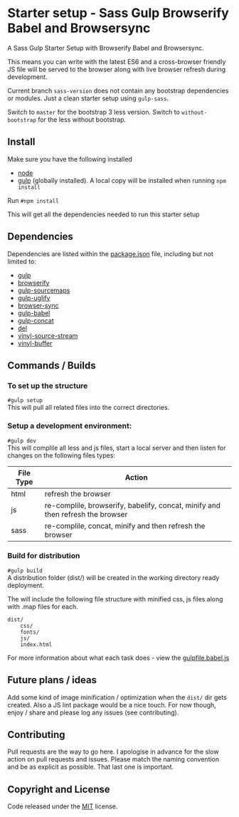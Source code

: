 # Starter setup - Sass Gulp Browserify Babel and Browsersync

A Sass Gulp Starter Setup with Browserify Babel and Browsersync.

This means you can write with the latest ES6 and a cross-browser friendly JS file will be served to the browser along with live browser refresh during development.

Current branch `sass-version` does not contain any bootstrap dependencies or modules. Just a clean starter setup using `gulp-sass`.

Switch to `master` for the bootstrap 3 less version.
Switch to `without-bootstrap` for the less without bootstrap.


## Install

Make sure you have the following installed
- [node](https://github.com/nodejs/node/wiki)
- [gulp](http://gulpjs.com/) (globally installed). A local copy will be installed when running `npm install`

Run `#npm install`

This will get all the dependencies needed to run this starter setup

## Dependencies

Dependencies are listed within the [package.json](https://github.com/chrisj-skinner/gulp-bootstrap-less-browserify-babel-browsersync/blob/sass-version/package.json) file, including but not limited to: 

- [gulp](http://gulpjs.com/)
- [browserify](http://browserify.org/)
- [gulp-sourcemaps](https://www.npmjs.com/package/gulp-sourcemaps)
- [gulp-uglify](https://www.npmjs.com/package/gulp-uglify)
- [browser-sync](https://www.npmjs.com/package/browser-sync)
- [gulp-babel](https://www.npmjs.com/package/gulp-babel)
- [gulp-concat](https://www.npmjs.com/package/gulp-concat)
- [del](https://www.npmjs.com/package/del)
- [vinyl-source-stream](https://www.npmjs.com/package/vinyl-source-stream)
- [vinyl-buffer](https://www.npmjs.com/package/vinyl-buffer)

## Commands / Builds


### To set up the structure
`#gulp setup`  
This will pull all related files into the correct directories.


### Setup a development environment:
`#gulp dev`  
This will complile all less and js files, start a local server and then listen for changes on the following files types:

| File Type     | Action        																 |
| ------------- | -------------------------------------------------------------------------------|
| html          | refresh the browser 															 |
| js            | re-complile, browserify, babelify, concat, minify and then refresh the browser |
| sass          | re-complile, concat, minify and then refresh the browser						 |

### Build for distribution
`#gulp build`  
A distribution folder (dist/) will be created in the working directory ready deployment.

The will include the following file structure with minified css, js files along with .map files for each.

	dist/
		css/
		fonts/
		js/
		index.html


For more information about what each task does - view the [gulpfile.babel.js](https://github.com/chrisj-skinner/gulp-bootstrap-less-browserify-babel-browsersync/blob/sass-version/gulpfile.babel.js)

## Future plans / ideas

Add some kind of image minification / optimization when the `dist/` dir gets created. Also a JS lint package would be a nice touch. For now though, enjoy / share and please log any issues (see contributing).

## Contributing

Pull requests are the way to go here. I apologise in advance for the slow action on pull requests and issues. Please match the naming convention and be as explicit as possible. That last one is important.

## Copyright and License

Code released under the [MIT](https://github.com/chrisj-skinner/gulp-bootstrap-less-browserify-babel-browsersync/blob/sass-version/LICENSE) license.